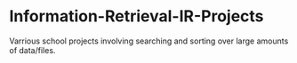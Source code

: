 # Information-Retrieval-IR-Projects
Varrious school projects involving searching and sorting over large amounts of data/files.
